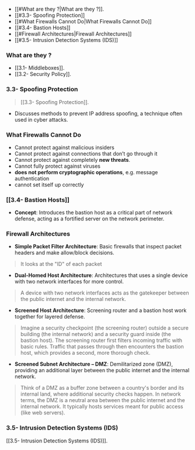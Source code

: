 
- [[#What are they ?|What are they ?]].
- [[#3.3- Spoofing Protection]]
- [[#What Firewalls Cannot Do|What Firewalls Cannot Do]]
- [[#3.4- Bastion Hosts]]
- [[#Firewall Architectures|Firewall Architectures]]
- [[#3.5- Intrusion Detection Systems (IDS)]]


### What are they ?
- [[3.1- Middleboxes]].
- [[3.2- Security Policy]].

### 3.3- Spoofing Protection
> [[3.3- Spoofing Protection]].
- Discusses methods to prevent IP address spoofing, a technique often used in cyber attacks.


### What Firewalls Cannot Do

- Cannot protect against malicious insiders
- Cannot protect against connections that don’t go through it
- Cannot protect against completely **new threats**.
- Cannot fully protect against viruses
- **does not perform cryptographic operations**, e.g. message authentication
- cannot set itself up correctly
### [[3.4- Bastion Hosts]]

- **Concept**: Introduces the bastion host as a critical part of network defense, acting as a fortified server on the network perimeter.

### Firewall Architectures

- **Simple Packet Filter Architecture**:
	Basic firewalls that inspect packet headers and make allow/block decisions.
> It looks at the "ID" of each packet
	
	
- **Dual-Homed Host Architecture**: 
	Architectures that uses a single device with two network interfaces for more control.
> A device with two network interfaces acts as the gatekeeper between the public internet and the internal network.
	
	
- **Screened Host Architecture**: 
	Screening router and a bastion host work together for layered defense.
> Imagine a security checkpoint (the screening router) outside a secure building (the internal network) and a security guard inside (the bastion host). The screening router first filters incoming traffic with basic rules. Traffic that passes through then encounters the bastion host, which provides a second, more thorough check.


- **Screened Subnet Architecture – DMZ**: 
	Demilitarized zone (DMZ), providing an additional layer between the public internet and the internal network.
> Think of a DMZ as a buffer zone between a country's border and its internal land, where additional security checks happen. In network terms, the DMZ is a neutral area between the public internet and the internal network. It typically hosts services meant for public access (like web servers).


### 3.5- Intrusion Detection Systems (IDS)
[[3.5- Intrusion Detection Systems (IDS)]].
